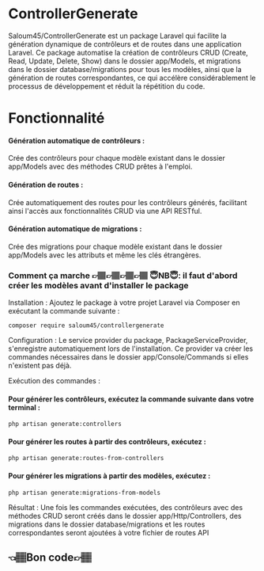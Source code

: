 
# ControllerGenerate

Saloum45/ControllerGenerate est un package Laravel qui facilite la génération dynamique de contrôleurs et de routes dans une application Laravel. Ce package automatise la création de contrôleurs CRUD (Create, Read, Update, Delete, Show) dans le dossier app/Models, et migrations dans le dossier database/migrations pour tous les modèles, ainsi que la génération de routes correspondantes, ce qui accélère considérablement le processus de développement et réduit la répétition du code.

# Fonctionnalité 
#### Génération automatique de contrôleurs : 
Crée des contrôleurs pour chaque modèle existant dans le dossier app/Models avec des méthodes CRUD prêtes à l'emploi.

#### Génération de routes : 
Crée automatiquement des routes pour les contrôleurs générés, facilitant ainsi l'accès aux fonctionnalités CRUD via une API RESTful.

#### Génération automatique de migrations : 
Crée des migrations pour chaque modèle existant dans le dossier app/Models avec les attributs et même les clés étrangères.

### Comment ça marche 👉🏽👉🏽👉🏽👉🏽 😇NB😇: il faut d'abord créer les modèles avant d'installer le package 
Installation : Ajoutez le package à votre projet Laravel via Composer en exécutant la commande suivante :
```http
composer require saloum45/controllergenerate
```
Configuration : Le service provider du package, PackageServiceProvider, s'enregistre automatiquement lors de l'installation. Ce provider va créer les commandes nécessaires dans le dossier app/Console/Commands si elles n'existent pas déjà.

Exécution des commandes :
#### Pour générer les contrôleurs, exécutez la commande suivante dans votre terminal :
```http
php artisan generate:controllers
```

#### Pour générer les routes à partir des contrôleurs, exécutez :

```http
php artisan generate:routes-from-controllers
```

#### Pour générer les migrations à partir des modèles, exécutez :
```http
php artisan generate:migrations-from-models
```

Résultat : Une fois les commandes exécutées, des contrôleurs avec des méthodes CRUD seront créés dans le dossier app/Http/Controllers, des migrations dans le dossier database/migrations et les routes correspondantes seront ajoutées à votre fichier de routes API
##  👈🏽Bon code👉🏽